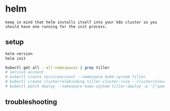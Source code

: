 # helm

`keep in mind that helm installs itself into your k8s cluster so you should have one running for the init process.`

## setup
```bash
helm version
helm init

kubectl get all --all-namespaces | grep tiller
# service account
# kubectl create serviceaccount --namespace kube-system tiller
# kubectl create clusterrolebinding tiller-cluster-rule --clusterrole=cluster-admin --serviceaccount=kube-system:tiller
# kubectl patch deploy --namespace kube-system tiller-deploy -p '{"spec":{"template":{"spec":{"serviceAccount":"tiller"}}}}'
```

## troubleshooting

